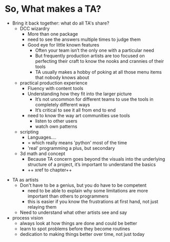 # So, What makes a TA?
 - Bring it back together: what do all TA's share?
	* DCC wizardry
		* More than one package
		* need to see the answers multiple times to judge them
		* Good eye for little known features
			* Often your team isn’t the only one with a particular need
			* But frequently production artists are too focused on perfecting their craft to know the nooks and crannies of their tools
			* TA usually makes a hobby of poking at all those menu items that nobody knows about
	* practical production experience
		* Fluency with content tools 
		* Understanding how they fit into the larger picture
			* It’s not uncommon for different teams to use the tools in completely different ways
			* It’s critical to see it all from end to end
		* need to know the way art communities use tools
			* listen to other users
			* watch own patterns
	* scripting
		* Languages.... 
		*  = which really means 'python' most of the time
		* 'real' programming a plus, but secondary
	* 3d math and concept 
		* Because TA concern goes beyond the visuals into the underlying structure of a project, it’s important to understand the basics 
		* ++ xref to chapter++
*  TA as artists
	* Don't have to be a genius, but you do have to be competent
		* need to be able to explain why some limitations are more important than others to programmers
		* this is easier if you know the frustrations at first hand, not just relaying them
	* Need to understand what other artists see and say
* process vision
	* always look at how things are done and could be better
	* learn to spot problems before they become routines
	* dedication to making things better over time, not just today
